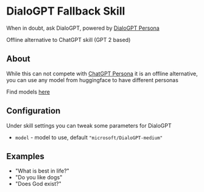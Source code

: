 # DialoGPT Fallback Skill

When in doubt, ask DialoGPT, powered by [DialoGPT Persona](https://github.com/OpenVoiceOS/ovos-solver-plugin-dialogpt)

Offline alternative to ChatGPT skill  (GPT 2 based)

## About 

While this can not compete with [ChatGPT Persona](https://github.com/OpenVoiceOS/ovos-solver-plugin-openai-persona) it is an offline alternative, you can use any model from huggingface to have different personas

Find models [here](https://huggingface.co/models?pipeline_tag=conversational&search=dialogpt)

## Configuration

Under skill settings you can tweak some parameters for DialoGPT

- `model` - model to use, default `"microsoft/DialoGPT-medium"`

## Examples 

* "What is best in life?"
* "Do you like dogs"
* "Does God exist?"
